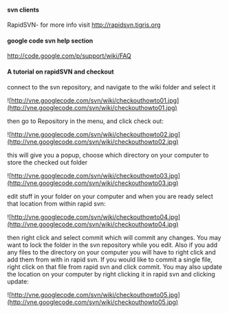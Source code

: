 #### svn clients ####
RapidSVN- for more info visit http://rapidsvn.tigris.org
#### google code svn help section ####
http://code.google.com/p/support/wiki/FAQ
#### A tutorial on rapidSVN and checkout ####

connect to the svn repository, and navigate to the wiki folder and select it

![http://vne.googlecode.com/svn/wiki/checkouthowto01.jpg](http://vne.googlecode.com/svn/wiki/checkouthowto01.jpg)

then go to Repository in the menu, and click check out:

![http://vne.googlecode.com/svn/wiki/checkouthowto02.jpg](http://vne.googlecode.com/svn/wiki/checkouthowto02.jpg)

this will give you a popup, choose which directory on your computer to store the checked out folder

![http://vne.googlecode.com/svn/wiki/checkouthowto03.jpg](http://vne.googlecode.com/svn/wiki/checkouthowto03.jpg)

edit stuff in your folder on your computer and when you are ready select that location from within rapid svn:

![http://vne.googlecode.com/svn/wiki/checkouthowto04.jpg](http://vne.googlecode.com/svn/wiki/checkouthowto04.jpg)

then right click and select commit which will commit any changes.  You may want to lock the folder in the svn repository while you edit. Also if you add any files to the directory on your computer you will have to right click and add them from with in rapid svn. If you would like to commit a single file, right click on that file from rapid svn and click commit. You may also update the location on your computer by right clicking it in rapid svn and clicking update:

![http://vne.googlecode.com/svn/wiki/checkouthowto05.jpg](http://vne.googlecode.com/svn/wiki/checkouthowto05.jpg)